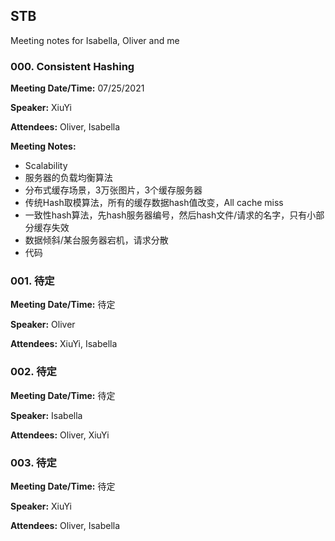 ## STB

Meeting notes for Isabella, Oliver and me

### 000. Consistent Hashing
**Meeting Date/Time:** 07/25/2021 

**Speaker:** XiuYi 

**Attendees:** Oliver, Isabella

**Meeting Notes:**

* Scalability
* 服务器的负载均衡算法
* 分布式缓存场景，3万张图片，3个缓存服务器
* 传统Hash取模算法，所有的缓存数据hash值改变，All cache miss
* 一致性hash算法，先hash服务器编号，然后hash文件/请求的名字，只有小部分缓存失效
* 数据倾斜/某台服务器宕机，请求分散
* 代码


### 001. 待定
**Meeting Date/Time:** 待定

**Speaker:**  Oliver

**Attendees:** XiuYi, Isabella


### 002. 待定
**Meeting Date/Time:** 待定 

**Speaker:**  Isabella

**Attendees:** Oliver, XiuYi


### 003. 待定
**Meeting Date/Time:** 待定 

**Speaker:** XiuYi 

**Attendees:** Oliver, Isabella
